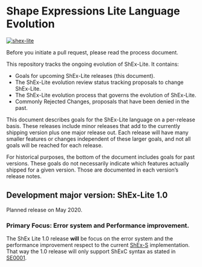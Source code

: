 # Shape Expressions Lite Language Evolution
[![shex-lite](https://img.shields.io/badge/ShExLite%201-Open%20to%20requests-brightgreen.svg)](#shex-lite_stage)


Before you initiate a pull request, please read the process document.

This repository tracks the ongoing evolution of ShEx-Lite. It contains:

  - Goals for upcoming ShEx-Lite releases (this document).
  - The ShEx-Lite evolution review status tracking proposals to change ShEx-Lite.
  - The ShEx-Lite evolution process that governs the evolution of ShEx-Lite.
  - Commonly Rejected Changes, proposals that have been denied in the past.

This document describes goals for the ShEx-Lite language on a per-release basis. These releases include minor releases that add to the currently shipping version plus one major release out. Each release will have many smaller features or changes independent of these larger goals, and not all goals will be reached for each release.

For historical purposes, the bottom of the document includes goals for past versions. These goals do not necessarily indicate which features actually shipped for a given version. Those are documented in each version’s release notes.

## Development major version: ShEx-Lite 1.0

Planned release on May 2020.

### Primary Focus: Error system and Performance improvement.

The ShEx Lite 1.0 release **will** be focus on the error system and the performance improvement respect to the current [ShEx-S](https://github.com/weso/shex-s) implementation. That way the 1.0 release will only support ShExC syntax as stated in [SE0001](proposals/0001-compact-syntax.md).

